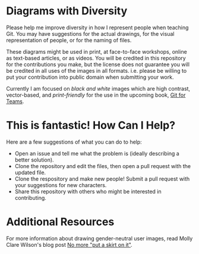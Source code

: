 # Diagrams with Diversity

Please help me improve diversity in how I represent people when teaching Git. You may have suggestions for the actual drawings, for the visual representation of people, or for the naming of files.

These diagrams might be used in print, at face-to-face workshops, online as text-based articles, or as videos. You will be credited in this repository for the contributions you make, but the license does not guarantee you will be credited in all uses of the images in all formats. i.e. please be willing to put your contribution into public domain when submitting your work.

Currently I am focused on *black and white* images which are high contrast, vector-based, and *print-friendly* for the use in the upcoming book, [Git for Teams](http://shop.oreilly.com/product/0636920034520.do).

# This is fantastic! How Can I Help?

Here are a few suggestions of what you can do to help:

- Open an issue and tell me what the problem is (ideally describing a better solution).
- Clone the repository and edit the files, then open a pull request with the updated file.
- Clone the respository and make new people! Submit a pull request with your suggestions for new characters.
- Share this repository with others who might be interested in contributing.

# Additional Resources

For more information about drawing gender-neutral user images, read Molly Clare Wilson's blog post [No more "put a skirt on it"](http://molly.is/writing/no-more-put-a-skirt-on-it%20copy/).
